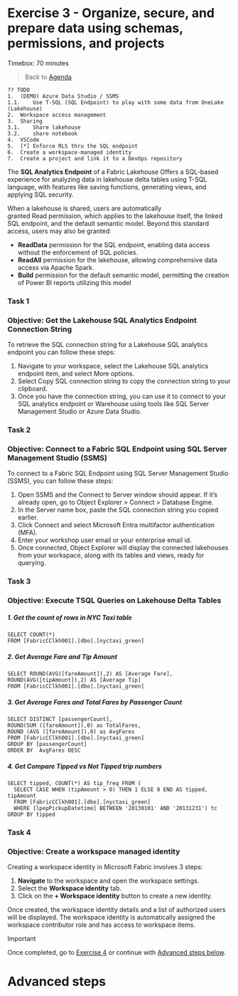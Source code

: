 # Exercise 3 - Organize, secure, and prepare data using schemas, permissions, and projects

Timebox: 70 minutes
> Back to [Agenda](./../README.md#agenda)


```
?? TODO
1.	(DEMO) Azure Data Studio / SSMS
1.1.	Use T-SQL (SQL Endpoint) to play with some data from OneLake (Lakehouse)
2.	Workspace access management
3.	Sharing
3.1.	Share lakehouse
3.2.	share notebook
4.	VSCode
5.	[*] Enforce RLS thru the SQL endpoint
6.	Create a workspace-managed identity
7.	Create a project and link it to a DevOps repository
```

The **SQL Analytics Endpoint** of a Fabric Lakehouse Offers a SQL-based experience for analyzing data in lakehouse delta tables using T-SQL language, with features like saving functions, generating views, and applying SQL security.

When a lakehouse is shared, users are automatically granted Read permission, which applies to the lakehouse itself, the linked SQL endpoint, and the default semantic model. Beyond this standard access, users may also be granted:

-   **ReadData** permission for the SQL endpoint, enabling data access without the enforcement of SQL policies.
-   **ReadAll** permission for the lakehouse, allowing comprehensive data access via Apache Spark.
-   **Build** permission for the default semantic model, permitting the creation of Power BI reports utilizing this model
  

### Task 1
### Objective: Get the Lakehouse SQL Analytics Endpoint Connection String 

To retrieve the SQL connection string for a Lakehouse SQL analytics endpoint you can follow these steps:

1. Navigate to your workspace, select the Lakehouse SQL analytics endpoint item, and select More options.
2. Select Copy SQL connection string to copy the connection string to your clipboard.
3. Once you have the connection string, you can use it to connect to your SQL analytics endpoint or Warehouse using tools like SQL Server Management Studio or Azure Data Studio.

### Task 2
### Objective: Connect to a Fabric SQL Endpoint using SQL Server Management Studio (SSMS)

To connect to a Fabric SQL Endpoint using SQL Server Management Studio (SSMS), you can follow these steps:

1. Open SSMS and the Connect to Server window should appear. If it’s already open, go to Object Explorer > Connect > Database Engine.
2. In the Server name box, paste the SQL connection string you copied earlier.
3. Click Connect and select Microsoft Entra multifactor authentication (MFA).
4. Enter your workshop user email or your enterprise email id.
5. Once connected, Object Explorer will display the connected lakehouses from your workspace, along with its tables and views, ready for querying.

### Task 3
### Objective: Execute TSQL Queries on Lakehouse Delta Tables

##### 1. Get the count of rows in NYC Taxi table
```
SELECT COUNT(*)
FROM [FabricCClkh001].[dbo].[nyctaxi_green]
```
##### 2. Get Average Fare and Tip Amount
```
SELECT ROUND(AVG([fareAmount]),2) AS [Average Fare], 
ROUND(AVG([tipAmount]),2) AS [Average Tip] 
FROM [FabricCClkh001].[dbo].[nyctaxi_green]
```

##### 3. Get Average Fares and Total Fares by Passenger Count
```
SELECT DISTINCT [passengerCount], 
ROUND(SUM ([fareAmount]),0) as TotalFares,
ROUND (AVG ([fareAmount]),0) as AvgFares
FROM [FabricCClkh001].[dbo].[nyctaxi_green]
GROUP BY [passengerCount]
ORDER BY  AvgFares DESC
```
##### 4. Get Compare Tipped vs Not Tipped trip numbers
```
SELECT tipped, COUNT(*) AS tip_freq FROM (
  SELECT CASE WHEN (tipAmount > 0) THEN 1 ELSE 0 END AS tipped, tipAmount
  FROM [FabricCClkh001].[dbo].[nyctaxi_green]
  WHERE [lpepPickupDatetime] BETWEEN '20130101' AND '20131231') tc
GROUP BY tipped
```

### Task 4
### Objective: Create a workspace managed identity

Creating a workspace identity in Microsoft Fabric involves 3 steps:
1.  **Navigate** to the workspace and open the workspace settings.
2.  Select the **Workspace identity** tab.
3.  Click on the **+ Workspace identity** button to create a new identity.

Once created, the workspace identity details and a list of authorized users will be displayed. The workspace identity is automatically assigned the workspace contributor role and has access to workspace items.


> [!IMPORTANT]
> Once completed, go to [Exercise 4](./../exercise-4/exercise-4.md) or continue with [Advanced steps below](#advanced-steps).


# Advanced steps